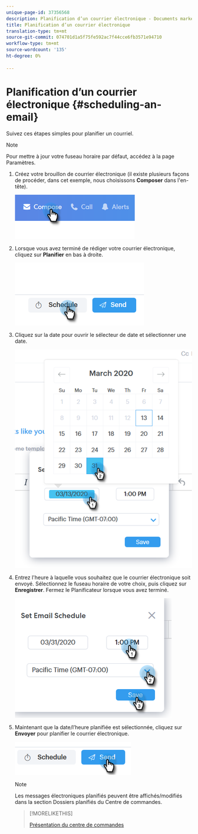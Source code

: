 ```yaml
---
unique-page-id: 37356568
description: Planification d’un courrier électronique - Documents marketing - Documentation du produit
title: Planification d’un courrier électronique
translation-type: tm+mt
source-git-commit: 074701d1a5f75fe592ac7f44cce6fb3571e94710
workflow-type: tm+mt
source-wordcount: '135'
ht-degree: 0%

---
```



# Planification d’un courrier électronique {#scheduling-an-email}

Suivez ces étapes simples pour planifier un courriel.

>[!NOTE]
>
>Pour mettre à jour votre fuseau horaire par défaut, accédez à la page Paramètres.

1. Créez votre brouillon de courrier électronique (il existe plusieurs façons de procéder, dans cet exemple, nous choisissons **Composer** dans l&#39;en-tête).

   ![](assets/one-1.png)

1. Lorsque vous avez terminé de rédiger votre courrier électronique, cliquez sur **Planifier** en bas à droite.

   ![](assets/two-1.png)

1. Cliquez sur la date pour ouvrir le sélecteur de date et sélectionner une date.

   ![](assets/three-1.png)

1. Entrez l&#39;heure à laquelle vous souhaitez que le courrier électronique soit envoyé. Sélectionnez le fuseau horaire de votre choix, puis cliquez sur **Enregistrer**. Fermez le Planificateur lorsque vous avez terminé.

   ![](assets/four-1.png)

1. Maintenant que la date/l’heure planifiée est sélectionnée, cliquez sur **Envoyer** pour planifier le courrier électronique.

   ![](assets/five-1.png)

   >[!NOTE]
   >
   >Les messages électroniques planifiés peuvent être affichés/modifiés dans la section Dossiers planifiés du Centre de commandes.

   >[!MORELIKETHIS]
   >
   >
   >
   >[Présentation du centre de commandes](http://docs.marketo.com/x/kgDb)

